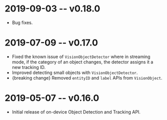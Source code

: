 # 2019-09-03 -- v0.18.0
- Bug fixes.

# 2019-07-09 -- v0.17.0
- Fixed the known issue of `VisionObjectDetector` where in streaming mode, if the category of an object changes, the detector assigns it a new tracking ID.
- Improved detecting small objects with `VisionObjectDetector`.
- {breaking change} Removed `entityID` and `label` APIs from `VisionObject`.

# 2019-05-07 -- v0.16.0
- Initial release of on-device Object Detection and Tracking API.

